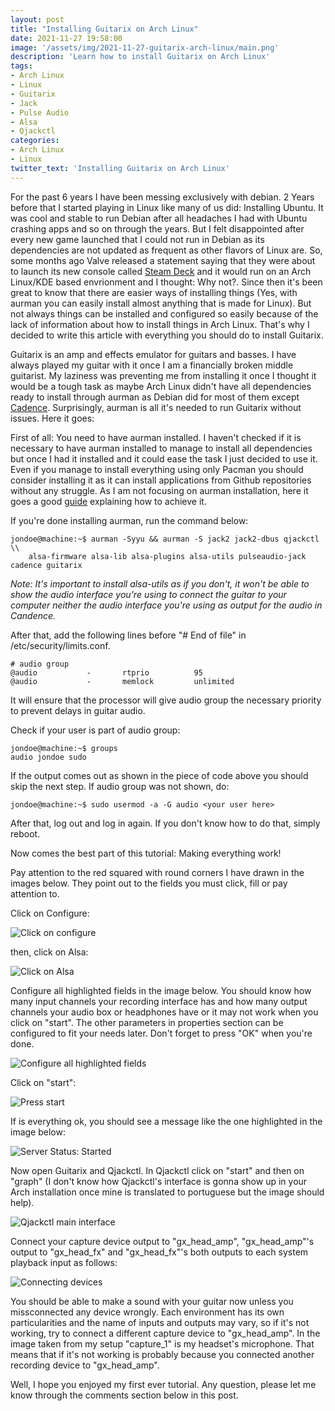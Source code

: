 ```yaml
---
layout: post
title: "Installing Guitarix on Arch Linux"
date: 2021-11-27 19:58:00
image: '/assets/img/2021-11-27-guitarix-arch-linux/main.png'
description: 'Learn how to install Guitarix on Arch Linux'
tags:
- Arch Linux
- Linux
- Guitarix
- Jack
- Pulse Audio
- Alsa
- Qjackctl
categories:
- Arch Linux
- Linux
twitter_text: 'Installing Guitarix on Arch Linux'
---
```


For the past 6 years I have been messing exclusively with debian. 2 Years before that I started playing in
Linux like many of us did: Installing Ubuntu. It was cool and stable to run Debian after all headaches I had
with Ubuntu crashing apps and so on through the years. But I felt disappointed after every new game launched
that I could not run in Debian as its dependencies are not updated as frequent as other flavors of Linux are.
So, some months ago Valve released a statement saying that they were about to launch its new console called
[Steam Deck][steamdeck] and it would run on an Arch Linux/KDE based envrionment and I thought: Why not?.
Since then it's been great to know that there are easier ways of installing things (Yes, with aurman you can
easily install almost anything that is made for Linux). But not always things can be installed and configured
so easily because of the lack of information about how to install things in Arch Linux. That's why I decided
to write this article with everything you should do to install Guitarix.

Guitarix is an amp and effects emulator for guitars and basses. I have always played my guitar with it once
I am a financially broken middle guitarist. My laziness was preventing me from installing it once I thought
it would be a tough task as maybe Arch Linux didn't have all dependencies ready to install through aurman
as Debian did for most of them except [Cadence][cadence]. Surprisingly, aurman is all it's needed to run
Guitarix without issues. Here it goes:

First of all: You need to have aurman installed. I haven't checked if it is necessary to have aurman installed
to manage to install all dependencies but once I had it installed and it could ease the task I just decided to
use it. Even if you manage to install everything using only Pacman you should consider installing it as it can
install applications from Github repositories without any struggle. As I am not focusing on aurman installation,
here it goes a good [guide][aurman-guide] explaining how to achieve it.

If you're done installing aurman, run the command below:

```console
jondoe@machine:~$ aurman -Syyu && aurman -S jack2 jack2-dbus qjackctl \\
    alsa-firmware alsa-lib alsa-plugins alsa-utils pulseaudio-jack cadence guitarix
```

*Note: It's important to install alsa-utils as if you don't, it won't be able to show the audio interface you're
using to connect the guitar to your computer neither the audio interface you're using as output for the audio in Candence.*

After that, add the following lines before "# End of file" in /etc/security/limits.conf.

```
# audio group
@audio           -       rtprio          95 
@audio           -       memlock         unlimited
```

It will ensure that the processor will give audio group the necessary priority to prevent delays in guitar audio.

Check if your user is part of audio group:

```console
jondoe@machine:~$ groups
audio jondoe sudo
```

If the output comes out as shown in the piece of code above you should skip the next step. If audio group was
not shown, do:

```console
jondoe@machine:~$ sudo usermod -a -G audio <your user here>
```

After that, log out and log in again. If you don't know how to do that, simply reboot.

Now comes the best part of this tutorial: Making everything work!

Pay attention to the red squared with round corners I have drawn in the images below. They point out to the fields you must click, fill 
or pay attention to.

Click on Configure:

![Click on configure](/assets/img/2021-11-27-guitarix-arch-linux/print1.png)

then, click on Alsa:

![Click on Alsa](/assets/img/2021-11-27-guitarix-arch-linux/print2.png)

Configure all highlighted fields in the image below. You should know how many input channels your recording interface has and how many output channels
your audio box or headphones have or it may not work when you click on "start". The other parameters in properties section can be configured to fit your
needs later. Don't forget to press "OK" when you're done.

![Configure all highlighted fields](/assets/img/2021-11-27-guitarix-arch-linux/print3.png)

Click on "start":

![Press start](/assets/img/2021-11-27-guitarix-arch-linux/print4.png)

If is everything ok, you should see a message like the one highlighted in the image below:

![Server Status: Started](/assets/img/2021-11-27-guitarix-arch-linux/print5.png)

Now open Guitarix and Qjackctl. In Qjackctl click on "start" and then on "graph" (I don't know how Qjackctl's interface is gonna show up in your Arch
installation once mine is translated to portuguese but the image should help).

![Qjackctl main interface](/assets/img/2021-11-27-guitarix-arch-linux/print6.png)

Connect your capture device output to "gx_head_amp", "gx_head_amp"'s output to "gx_head_fx" and "gx_head_fx"'s
both outputs to each system playback input as follows:

![Connecting devices](/assets/img/2021-11-27-guitarix-arch-linux/print7.png)

You should be able to make a sound with your guitar now unless you missconnected any device wrongly. Each environment has its own particularities and the
name of inputs and outputs may vary, so if it's not working, try to connect a different capture device to "gx_head_amp". In the image taken from my setup
"capture_1" is my headset's microphone. That means that if it's not working is probably because you connected another recording device to "gx_head_amp".

Well, I hope you enjoyed my first ever tutorial. Any question, please let me know through the comments section below in this post.

[steamdeck]: https://store.steampowered.com/steamdeck/
[cadence]: https://kx.studio/Applications:Cadence
[aurman-guide]: https://medium.com/nerd-for-tech/expert-on-linux-tips-and-tricks-series-by-ujjwal-kar-install-aur-packages-on-arch-linux-f91c6ff97f82